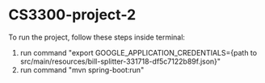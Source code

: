 # CS3300-project-2

To run the project, follow these steps inside terminal:
1. run command "export GOOGLE_APPLICATION_CREDENTIALS={path to src/main/resources/bill-splitter-331718-df5c7122b89f.json}"
2. run command "mvn spring-boot:run"
